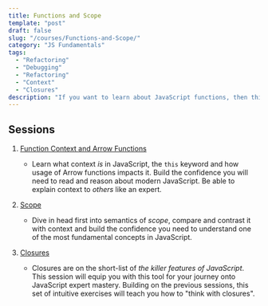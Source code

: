 ```yaml
---
title: Functions and Scope
template: "post"
draft: false
slug: "/courses/Functions-and-Scope/"
category: "JS Fundamentals"
tags:
  - "Refactoring"
  - "Debugging"
  - "Refactoring"
  - "Context"
  - "Closures"
description: "If you want to learn about JavaScript functions, then this is the course for you. Did you know that everything is a function? No? How about binding functions to Objects? Closures? Learn the digestible rules of arrow functions and when to use them best. What the heck is a this anyway? Become familiar with scope and context in JavaScript and use them to your advantage. By the end of this course, you will become familiar with all of these topics and more."
---
```


## Sessions

1.  [Function Context and Arrow Functions](context-&-arrows)

    -   Learn what context _is_ in JavaScript, the `this` keyword and how usage
        of Arrow functions impacts it. Build the confidence you will need to
        read and reason about modern JavaScript. Be able to explain context to
        _others_ like an expert.

2.  [Scope](scope)

    -   Dive in head first into semantics of _scope_, compare and contrast it
        with context and build the confidence you need to understand one of the
        most fundamental concepts in JavaScript.

3.  [Closures](closures)

    -   Closures are on the short-list of _the killer features of JavaScript_.
        This session will equip you with this tool for your journey onto
        JavaScript expert mastery. Building on the previous sessions, this set
        of intuitive exercises will teach you how to "think with closures".